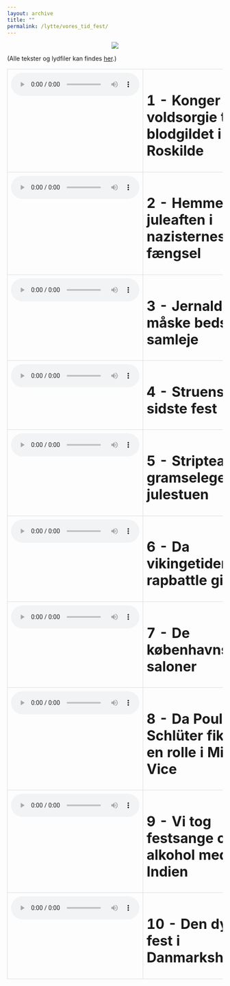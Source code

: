 ```yaml
---
layout: archive
title: ""
permalink: /lytte/vores_tid_fest/
---
```


<p align="center"><img src="https://tongchen779.github.io/dansk/images/tid/fest.jpg"/></p>

<style>
    table {
        border-collapse: collapse;
        width: 100%;
    }
    th, td {
        border: 1px solid #dddddd;
        padding: 8px;
        text-align: left;
    }
    /* Customize width for specific columns */
    th:nth-child(1), td:nth-child(1) {
        width: 20%; /* First column */
    }
    th:nth-child(2), td:nth-child(2) {
        width: 80%; /* Second column */
    }
</style>

(Alle tekster og lydfiler kan findes [her](https://natmus.dk/vorestid/podcast-alletiders-fest/).)
<table align="center" cellspacing="5" style="text-align: left" width="100%">
<tr>
<td style="vertical-align: top;"> <audio controls src="https://api.spreaker.com/v2/episodes/52560549/ondemand.mp3"></audio> </td>
<td><h1> 1 - Konger amok i voldsorgie til blodgildet i Roskilde </h1></td>
<td><a href="https://natmus.dk/fileadmin/user_upload/Editor/natmus/Vores_Tid/Transskriptioner/S1E1_Alletiders_fest.pdf">text</a></td>
</tr>

<tr>
<td style="vertical-align: top;"> <audio controls src="https://api.spreaker.com/v2/episodes/52692259/ondemand.mp3"></audio> </td>
<td><h1> 2 - Hemmelig juleaften i nazisternes fængsel </h1></td>
<td><a href="https://natmus.dk/fileadmin/user_upload/Editor/natmus/Vores_Tid/Transskriptioner/S1E2_Alletiders_fest.pdf">text</a></td>
</tr>

<tr>
<td style="vertical-align: top;"> <audio controls src="https://api.spreaker.com/v2/episodes/52824703/ondemand.mp3"></audio> </td>
<td><h1> 3 - Jernalderens måske bedste samleje </h1></td>
<td><a href="https://natmus.dk/fileadmin/user_upload/Editor/natmus/Vores_Tid/Transskriptioner/S1E3_Alletiders_fest.pdf">text</a></td>
</tr>

<tr>
<td style="vertical-align: top;"> <audio controls src="https://api.spreaker.com/v2/episodes/52838428/ondemand.mp3"></audio> </td>
<td><h1> 4 - Struensees sidste fest </h1></td>
<td><a href="https://natmus.dk/fileadmin/user_upload/Editor/natmus/Vores_Tid/Transskriptioner/S1E4_Alletiders_fest.pdf">text</a></td>
</tr>

<tr>
<td style="vertical-align: top;"> <audio controls src="https://api.spreaker.com/v2/episodes/53145726/ondemand.mp3"></audio> </td>
<td><h1> 5 - Striptease og gramselege i julestuen </h1></td>
<td><a href="https://natmus.dk/fileadmin/user_upload/Editor/natmus/Vores_Tid/Transskriptioner/S1E5_Alletiders_fest.pdf">text</a></td>
</tr>

<tr>
<td style="vertical-align: top;"> <audio controls src="https://api.spreaker.com/v2/episodes/53145845/ondemand.mp3"></audio> </td>
<td><h1> 6 - Da vikingetidens rapbattle gik galt </h1></td>
<td><a href="https://natmus.dk/fileadmin/user_upload/Editor/natmus/Vores_Tid/Transskriptioner/S1E6_Alletiders_fest.pdf">text</a></td>
</tr>

<tr>
<td style="vertical-align: top;"> <audio controls src="https://api.spreaker.com/v2/episodes/53311741/ondemand.mp3"></audio> </td>
<td><h1> 7 - De københavnske saloner </h1></td>
<td><a href="https://natmus.dk/fileadmin/user_upload/Editor/natmus/Vores_Tid/Transskriptioner/S1E7_Alletiders_fest.pdf">text</a></td>
</tr>

<tr>
<td style="vertical-align: top;"> <audio controls src="https://api.spreaker.com/v2/episodes/53322668/ondemand.mp3"></audio> </td>
<td><h1> 8 - Da Poul Schlüter fik tilbudt en rolle i Miami Vice </h1></td>
<td><a href="https://natmus.dk/fileadmin/user_upload/Editor/natmus/Vores_Tid/Transskriptioner/S1E8_Alletiders_fest.pdf">text</a></td>
</tr>

<tr>
<td style="vertical-align: top;"> <audio controls src="https://api.spreaker.com/v2/episodes/53402572/ondemand.mp3"></audio> </td>
<td><h1> 9 - Vi tog festsange og alkohol med til Indien </h1></td>
<td><a href="https://natmus.dk/fileadmin/user_upload/Editor/natmus/Vores_Tid/Transskriptioner/S1E9_Alletiders_fest.pdf">text</a></td>
</tr>

<tr>
<td style="vertical-align: top;"> <audio controls src="https://api.spreaker.com/v2/episodes/53524662/ondemand.mp3"></audio> </td>
<td><h1> 10 - Den dyreste fest i Danmarkshistorien </h1></td>
<td><a href="https://natmus.dk/fileadmin/user_upload/Editor/natmus/Vores_Tid/Transskriptioner/S1E10_Alletiders_fest.pdf">text</a></td>
</tr>
</table>